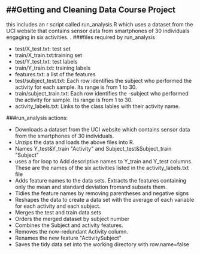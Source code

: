 ##Getting and Cleaning Data Course Project
------------------------------------------
this includes an r script called run_analysis.R which uses a dataset from the UCI website that contains sensor data from smartphones of 30 individuals engaging in six activities. 
.
###files required by run_analysis

- test/X_test.txt: test set
- train/X_train.txt:training set
- test/Y_test.txt: test labels
- train/Y_train.txt: training labels
- features.txt: a list of the features
- test/subject_test.txt: Each row identifies the subject who performed the activity for each sample. Its range is from 1 to 30.
- train/subject_train.txt: Each row identifies the -subject who performed the activity for sample. Its range is from 1 to 30.
- activity_labels.txt: Links to the class lables with their activity name.

###run_analysis actions:

- Downloads a dataset from the UCI website which contains sensor data from the smartphones of 30 individuals.
- Unzips the data and loads the above files into R. 
- Names Y_test&Y_train "Activity" and Subject_test&Subject_train  "Subject"
- uses a for loop to Add descriptive names to Y_train and Y_test columns. These are the names of the six activities listed in the activity_labels.txt file
- Adds feature names to the data sets. Extracts the features containing only the mean and standard deviation fromand subsets them.
- Tidies the feature names by removing parentheses and negative signs
- Reshapes the data to create a data set with the average of each variable for each activity and each subject.
- Merges the test and train data sets 
- Orders the merged dataset by subject number
- Combines the Subject and activity features.
- Removes the now-redundant Activity column.
- Renames the new feature "ActivitySubject"
- Saves the tidy data set into the working directory with row.name=false